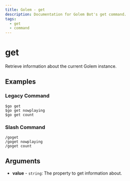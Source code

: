 ```yaml
---
title: Golem - get
description: Documentation for Golem Bot's get command.
tags:
  - get
  - command
---
```


# get

Retrieve information about the current Golem instance.

## Examples

### Legacy Command

```
$go get
$go get nowplaying
$go get count
```

### Slash Command

```
/goget
/goget nowplaying
/goget count
```

## Arguments
- **value** - `string`: The property to get information about.


